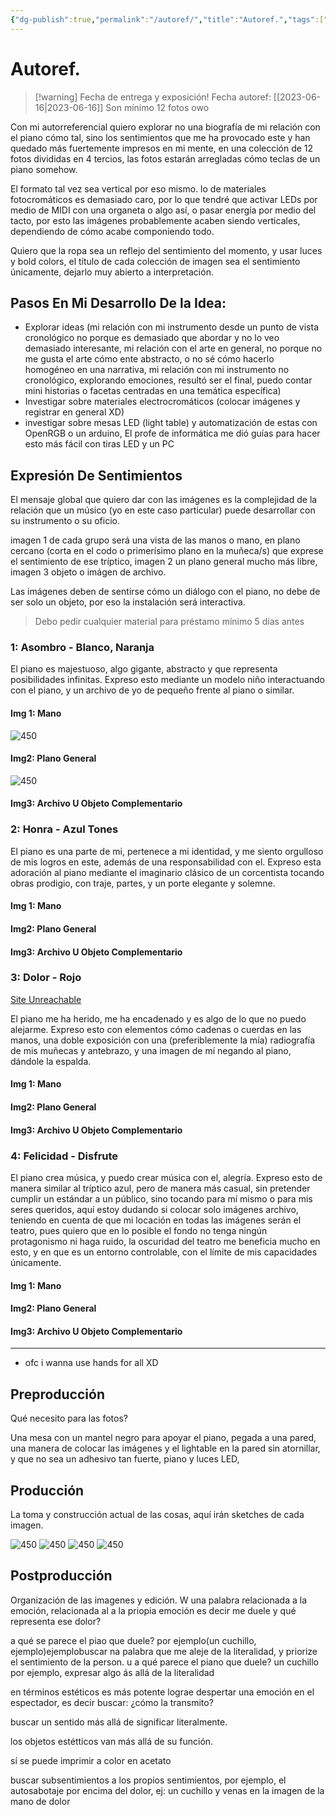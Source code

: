 ```yaml
---
{"dg-publish":true,"permalink":"/autoref/","title":"Autoref.","tags":["Pensamiento,"],"created":"2023-05-01T15:11:52.746-05:00","updated":"2023-05-17T10:58:32.924-05:00"}
---
```



# Autoref.

> [!warning] Fecha de entrega y exposición!
> Fecha autoref: [[2023-06-16\|2023-06-16]] 
> Son mínimo 12 fotos owo

Con mi autorreferencial quiero explorar no una biografía de mi relación con el piano cómo tal, sino los sentimientos que me ha provocado este y han quedado más fuertemente impresos en mi mente, en una colección de 12 fotos divididas en 4 tercios, las fotos estarán arregladas cómo teclas de un piano somehow.

El formato tal vez sea vertical por eso mismo. lo de materiales fotocromáticos es demasiado caro, por lo que tendré que activar LEDs por medio de MIDI con una organeta o algo así, o pasar energía por medio del tacto, por esto las imágenes probablemente acaben siendo verticales, dependiendo de cómo acabe componiendo todo.

Quiero que la ropa sea un reflejo del sentimiento del momento, y usar luces y bold colors, el título de cada colección de imagen sea el sentimiento únicamente, dejarlo muy abierto a interpretación.

## Pasos En Mi Desarrollo De la Idea:

- Explorar ideas (mi relación con mi instrumento desde un punto de vista cronológico no porque es demasiado que abordar y no lo veo demasiado interesante, mi relación con el arte en general, no porque no me gusta el arte cómo ente abstracto, o no sé cómo hacerlo homogéneo en una narrativa, mi relación con mi instrumento no cronológico, explorando emociones, resultó ser el final, puedo contar mini historias o facetas centradas en una temática específica)
- Investigar sobre materiales electrocromáticos (colocar imágenes y registrar en general XD)
- investigar sobre mesas LED (light table) y automatización de estas con OpenRGB o un arduino, El profe de informática me dió guías para hacer esto más fácil con tiras LED y un PC

## Expresión De Sentimientos

El mensaje global que quiero dar con las imágenes es la complejidad de la relación que un músico (yo en este caso particular) puede desarrollar con su instrumento o su oficio.

imagen 1 de cada grupo será una vista de las manos o mano, en plano cercano (corta en el codo o primerísimo plano en la muñeca/s) que exprese el sentimiento de ese tríptico, imagen 2 un plano general mucho más libre, imagen 3 objeto o imágen de archivo.

Las imágenes deben de sentirse cómo un diálogo con el piano, no debe de ser solo un objeto, por eso la instalación será interactiva.

> Debo pedir cualquier material para préstamo mínimo 5 días antes

### 1: Asombro - Blanco, Naranja

El piano es majestuoso, algo gigante, abstracto y que representa posibilidades infinitas. Expreso esto mediante un modelo niño interactuando con el piano, y un archivo de yo de pequeño frente al piano o similar.

#### Img 1: Mano

![450](https://i.imgur.com/nmgaFB5.jpg)

#### Img2: Plano General

![450](https://i.imgur.com/nmgaFB5.jpg)

#### Img3: Archivo U Objeto Complementario

### 2: Honra - Azul Tones

El piano es una parte de mi, pertenece a mi identidad, y me siento orgulloso de mis logros en este, además de una responsabilidad con el. Expreso esta adoración al piano mediante el imaginario clásico de un corcentista tocando obras prodigio, con traje, partes, y un porte elegante y solemne.

#### Img 1: Mano

#### Img2: Plano General

#### Img3: Archivo U Objeto Complementario

### 3: Dolor - Rojo

[Site Unreachable](https://www.youtube.com/watch?v=dpGpG_0xu1Q)

El piano me ha herido, me ha encadenado y es algo de lo que no puedo alejarme. Expreso esto con elementos cómo cadenas o cuerdas en las manos, una doble exposición con una (preferiblemente la mía) radiografía de mis muñecas y antebrazo, y una imagen de mí negando al piano, dándole la espalda.

#### Img 1: Mano

#### Img2: Plano General

#### Img3: Archivo U Objeto Complementario

### 4: Felicidad - Disfrute

El piano crea música, y puedo crear música con el, alegría. Expreso esto de manera similar al tríptico azul, pero de manera más casual, sin pretender cumplir un estándar a un público, sino tocando para mí mismo o para mis seres queridos, aquí estoy dudando si colocar solo imágenes archivo, teniendo en cuenta de que mi locación en todas las imágenes serán el teatro, pues quiero que en lo posible el fondo no tenga ningún protagonismo ni haga ruido, la oscuridad del teatro me beneficia mucho en esto, y en que es un entorno controlable, con el límite de mis capacidades únicamente.

#### Img 1: Mano

#### Img2: Plano General

#### Img3: Archivo U Objeto Complementario

- - - 

- ofc i wanna use hands for all XD

## Preproducción

Qué necesito para las fotos?

Una mesa con un mantel negro para apoyar el piano, pegada a una pared, una manera de colocar las imágenes y el lightable en la pared sin atornillar, y que no sea un adhesivo tan fuerte, piano y luces LED, 

## Producción

La toma y construcción actual de las cosas, aquí irán sketches de cada imagen.

 ![450](https://i.imgur.com/hzUrHg6.jpg) ![450](https://i.imgur.com/0D5ab7m.jpg) ![450](https://i.imgur.com/5Fpd5kq.jpg) ![450](https://i.imgur.com/ANeBDlX.jpg)

## Postproducción

Organización de las imagenes y edición.
W
una palabra relacionada a la emoción, relacionada al a la priopia emoción es decir me duele y qué representa ese dolor?

a qué se parece el piao que duele? por ejemplo(un cuchillo, ejemplo)ejemplobuscar na palabra que me aleje de la literalidad, y priorize el sentimiento de la person.
u
a qué parece el piano que duele? un cuchillo por ejemplo, expresar algo ás allá de la literalidad 

en términos estéticos es más potente lograe despertar una emoción en el espectador, es decir buscar: ¿cómo la transmito?

buscar un sentido más allá de significar literalmente.

los objetos estétticos van más allá de su función.

sí se puede imprimir a color en acetato

buscar subsentimientos a los propios sentimientos, por ejemplo, el autosabotaje por encima del dolor, ej: un cuchillo y venas en la imagen de la mano de dolor

